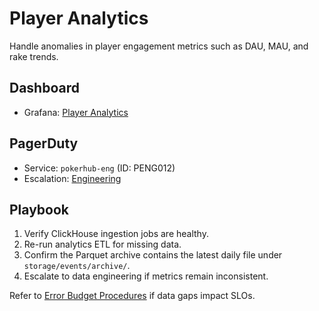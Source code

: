 # Player Analytics

Handle anomalies in player engagement metrics such as DAU, MAU, and rake trends.

## Dashboard
- Grafana: [Player Analytics](../../infra/observability/player-analytics-dashboard.json)

## PagerDuty
- Service: `pokerhub-eng` (ID: PENG012) <!-- Update ID if PagerDuty service changes -->
- Escalation: [Engineering](https://pokerhub.pagerduty.com/escalation_policies/PDEF456)

## Playbook
1. Verify ClickHouse ingestion jobs are healthy.
2. Re-run analytics ETL for missing data.
3. Confirm the Parquet archive contains the latest daily file under
   `storage/events/archive/`.
3. Escalate to data engineering if metrics remain inconsistent.

Refer to [Error Budget Procedures](../error-budget-procedures.md) if data gaps impact SLOs.
